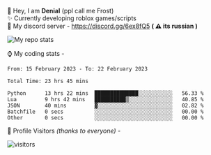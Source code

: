 🤚 Hey, I am **Denial** (ppl call me Frost)  
✨ Currently developing roblox games/scripts  
💎  My discord server - https://discord.gg/6ex8fQ5 **( ⚠ its russian )**  

<img alt="My repo stats" src="https://github-readme-stats.vercel.app/api?username=FrostX-Official&show_icons=true&theme=radical">

⌚ My coding stats -

<!--START_SECTION:waka-->

```text
From: 15 February 2023 - To: 22 February 2023

Total Time: 23 hrs 45 mins

Python      13 hrs 22 mins  ██████████████░░░░░░░░░░░   56.33 %
Lua         9 hrs 42 mins   ██████████▒░░░░░░░░░░░░░░   40.85 %
JSON        40 mins         ▓░░░░░░░░░░░░░░░░░░░░░░░░   02.82 %
Batchfile   0 secs          ░░░░░░░░░░░░░░░░░░░░░░░░░   00.00 %
Other       0 secs          ░░░░░░░░░░░░░░░░░░░░░░░░░   00.00 %
```

<!--END_SECTION:waka-->

🧥 Profile Visitors *(thanks to everyone)* -  
  
![visitors](https://visitor-badge.glitch.me/badge?page_id=FrostX-Official.FrostX-Official)
